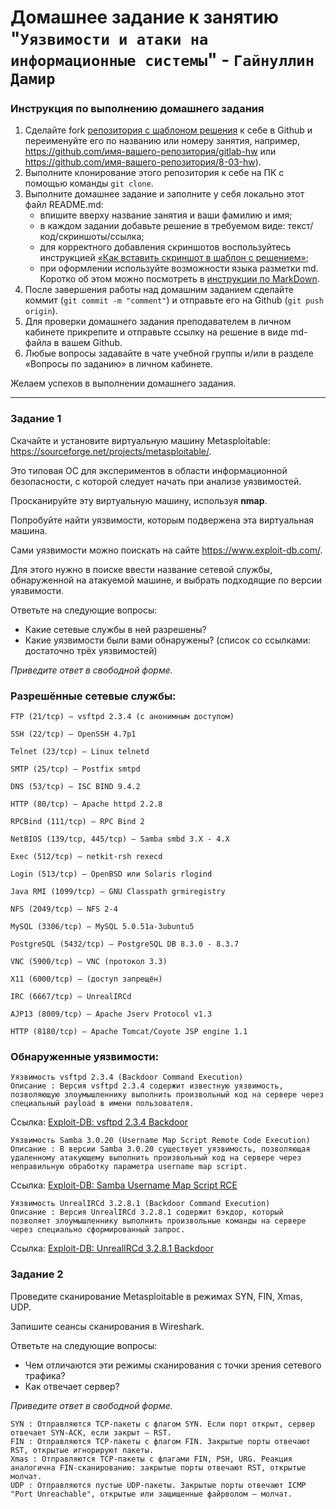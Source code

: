 # Домашнее задание к занятию "`Уязвимости и атаки на информационные системы`" - `Гайнуллин Дамир`

### Инструкция по выполнению домашнего задания

1. Сделайте fork [репозитория c шаблоном решения](https://github.com/netology-code/sys-pattern-homework) к себе в Github и переименуйте его по названию или номеру занятия, например, https://github.com/имя-вашего-репозитория/gitlab-hw или https://github.com/имя-вашего-репозитория/8-03-hw).
2. Выполните клонирование этого репозитория к себе на ПК с помощью команды `git clone`.
3. Выполните домашнее задание и заполните у себя локально этот файл README.md:
   - впишите вверху название занятия и ваши фамилию и имя;
   - в каждом задании добавьте решение в требуемом виде: текст/код/скриншоты/ссылка;
   - для корректного добавления скриншотов воспользуйтесь инструкцией [«Как вставить скриншот в шаблон с решением»](https://github.com/netology-code/sys-pattern-homework/blob/main/screen-instruction.md);
   - при оформлении используйте возможности языка разметки md. Коротко об этом можно посмотреть в [инструкции по MarkDown](https://github.com/netology-code/sys-pattern-homework/blob/main/md-instruction.md).
4. После завершения работы над домашним заданием сделайте коммит (`git commit -m "comment"`) и отправьте его на Github (`git push origin`).
5. Для проверки домашнего задания преподавателем в личном кабинете прикрепите и отправьте ссылку на решение в виде md-файла в вашем Github.
6. Любые вопросы задавайте в чате учебной группы и/или в разделе «Вопросы по заданию» в личном кабинете.

Желаем успехов в выполнении домашнего задания.

------

### Задание 1

Скачайте и установите виртуальную машину Metasploitable: https://sourceforge.net/projects/metasploitable/.

Это типовая ОС для экспериментов в области информационной безопасности, с которой следует начать при анализе уязвимостей.

Просканируйте эту виртуальную машину, используя **nmap**.

Попробуйте найти уязвимости, которым подвержена эта виртуальная машина.

Сами уязвимости можно поискать на сайте https://www.exploit-db.com/.

Для этого нужно в поиске ввести название сетевой службы, обнаруженной на атакуемой машине, и выбрать подходящие по версии уязвимости.

Ответьте на следующие вопросы:

- Какие сетевые службы в ней разрешены?
- Какие уязвимости были вами обнаружены? (список со ссылками: достаточно трёх уязвимостей)
  
*Приведите ответ в свободной форме.*  


### Разрешённые сетевые службы:
```
FTP (21/tcp) — vsftpd 2.3.4 (с анонимным доступом)

SSH (22/tcp) — OpenSSH 4.7p1

Telnet (23/tcp) — Linux telnetd

SMTP (25/tcp) — Postfix smtpd

DNS (53/tcp) — ISC BIND 9.4.2

HTTP (80/tcp) — Apache httpd 2.2.8

RPCBind (111/tcp) — RPC Bind 2

NetBIOS (139/tcp, 445/tcp) — Samba smbd 3.X - 4.X

Exec (512/tcp) — netkit-rsh rexecd

Login (513/tcp) — OpenBSD или Solaris rlogind

Java RMI (1099/tcp) — GNU Classpath grmiregistry

NFS (2049/tcp) — NFS 2-4

MySQL (3306/tcp) — MySQL 5.0.51a-3ubuntu5

PostgreSQL (5432/tcp) — PostgreSQL DB 8.3.0 - 8.3.7

VNC (5900/tcp) — VNC (протокол 3.3)

X11 (6000/tcp) — (доступ запрещён)

IRC (6667/tcp) — UnrealIRCd

AJP13 (8009/tcp) — Apache Jserv Protocol v1.3

HTTP (8180/tcp) — Apache Tomcat/Coyote JSP engine 1.1
```

### Обнаруженные уязвимости:
```
Уязвимость vsftpd 2.3.4 (Backdoor Command Execution)
Описание : Версия vsftpd 2.3.4 содержит известную уязвимость, позволяющую злоумышленнику выполнить произвольный код на сервере через специальный payload в имени пользователя.
```
Ссылка: [Exploit-DB: vsftpd 2.3.4 Backdoor](https://www.exploit-db.com/exploits/17491)
```
Уязвимость Samba 3.0.20 (Username Map Script Remote Code Execution)
Описание : В версии Samba 3.0.20 существует уязвимость, позволяющая удаленному атакующему выполнить произвольный код на сервере через неправильную обработку параметра username map script.
```
Ссылка: [Exploit-DB: Samba Username Map Script RCE](https://www.exploit-db.com/exploits/16320)
```
Уязвимость UnrealIRCd 3.2.8.1 (Backdoor Command Execution)
Описание : Версия UnrealIRCd 3.2.8.1 содержит бэкдор, который позволяет злоумышленнику выполнить произвольные команды на сервере через специально сформированный запрос.
```
Ссылка: [Exploit-DB: UnrealIRCd 3.2.8.1 Backdoor](https://www.exploit-db.com/exploits/13853)


### Задание 2

Проведите сканирование Metasploitable в режимах SYN, FIN, Xmas, UDP.

Запишите сеансы сканирования в Wireshark.

Ответьте на следующие вопросы:

- Чем отличаются эти режимы сканирования с точки зрения сетевого трафика?
- Как отвечает сервер?

*Приведите ответ в свободной форме.*

```
SYN : Отправляются TCP-пакеты с флагом SYN. Если порт открыт, сервер отвечает SYN-ACK, если закрыт — RST.
FIN : Отправляются TCP-пакеты с флагом FIN. Закрытые порты отвечают RST, открытые игнорируют пакеты.
Xmas : Отправляются TCP-пакеты с флагами FIN, PSH, URG. Реакция аналогична FIN-сканированию: закрытые порты отвечают RST, открытые молчат.
UDP : Отправляются пустые UDP-пакеты. Закрытые порты отвечают ICMP "Port Unreachable", открытые или защищенные файрволом — молчат.
```
